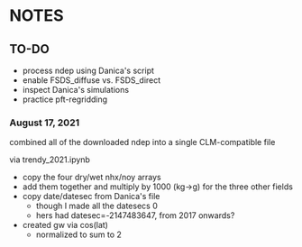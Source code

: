 # NOTES

## TO-DO
- process ndep using Danica's script
- enable FSDS_diffuse vs. FSDS_direct
- inspect Danica's simulations
- practice pft-regridding

### August 17, 2021
combined all of the downloaded ndep into a single CLM-compatible file

via trendy_2021.ipynb
  - copy the four dry/wet nhx/noy arrays
  - add them together and multiply by 1000 (kg->g) for the three other fields 
  - copy date/datesec from Danica's file
    - though I made all the datesecs 0
    - hers had datesec=-2147483647, from 2017 onwards?
  - created gw via cos(lat)
    - normalized to sum to 2

